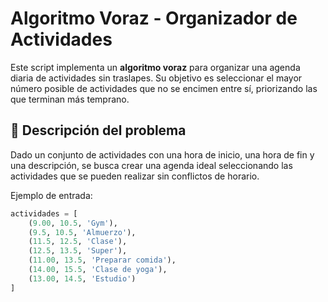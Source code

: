# Algoritmo Voraz - Organizador de Actividades

Este script implementa un **algoritmo voraz** para organizar una agenda diaria de actividades sin traslapes. Su objetivo es seleccionar el mayor número posible de actividades que no se encimen entre sí, priorizando las que terminan más temprano.

## 📌 Descripción del problema

Dado un conjunto de actividades con una hora de inicio, una hora de fin y una descripción, se busca crear una agenda ideal seleccionando las actividades que se pueden realizar sin conflictos de horario.

Ejemplo de entrada:
```python
actividades = [
    (9.00, 10.5, 'Gym'),
    (9.5, 10.5, 'Almuerzo'),
    (11.5, 12.5, 'Clase'),
    (12.5, 13.5, 'Super'),
    (11.00, 13.5, 'Preparar comida'),
    (14.00, 15.5, 'Clase de yoga'),
    (13.00, 14.5, 'Estudio')
]
